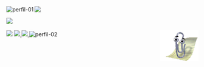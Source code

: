 <img src="https://i.ibb.co/PFn7RGx/perfil-01.png" alt="perfil-01" border="0">
<img align="right" src="https://i.ibb.co/smDgjTX/perfil-04.png?raw=true" width="430">
<p align="left">
<img src="https://i.ibb.co/RBK18t4/perfil-03.png" width="430">
 </p>       
 <img align="right" alt="GIF" src="https://github.com/devartes/devartes/blob/main/clippy%20sleep.gif?raw=true" width="100">
<img src="https://i.ibb.co/vs0mVXr/feature-open-source-2x.gif" width="50" >
<a href="https://www.linkedin.com/in/anacdcavalcante">
 <img src="https://img.shields.io/badge/Profile LinkedIn-Click here-0077B5?style=for-the-badge&logo=linkedin&logoColor=white">
</a>
<a href="https://anacarolinadc.me/">
 <img src="https://img.shields.io/badge/WordPress Portfolio-Click here-%23117AC9.svg?style=for-the-badge&logo=WordPress&logoColor=white">
</a>


 <img src="https://i.ibb.co/HGsYHgp/perfil-02.png" alt="perfil-02" border="0">
